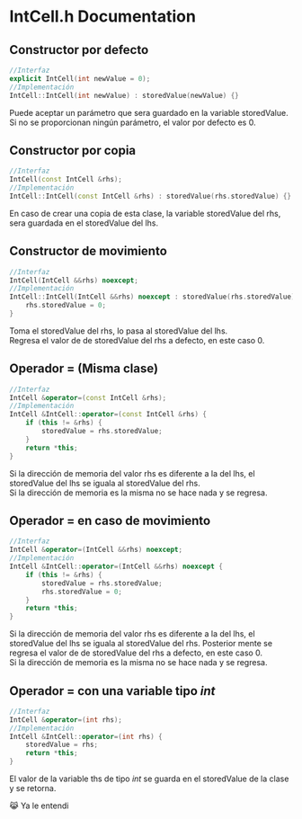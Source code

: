 # IntCell.h Documentation

## Constructor por defecto
```c++
//Interfaz
explicit IntCell(int newValue = 0);
//Implementación
IntCell::IntCell(int newValue) : storedValue(newValue) {}
```
Puede aceptar un parámetro que sera guardado en la variable storedValue.<br>
Si no se proporcionan ningún parámetro, el valor por defecto es 0.<br>

## Constructor por copia
```c++
//Interfaz
IntCell(const IntCell &rhs);
//Implementación
IntCell::IntCell(const IntCell &rhs) : storedValue(rhs.storedValue) {}
```
En caso de crear una copia de esta clase, la variable storedValue del rhs, sera guardada en el storedValue del lhs.<br>

## Constructor de movimiento
```c++
//Interfaz
IntCell(IntCell &&rhs) noexcept;
//Implementación
IntCell::IntCell(IntCell &&rhs) noexcept : storedValue(rhs.storedValue) {
    rhs.storedValue = 0;
}
```
Toma el storedValue del rhs, lo pasa al storedValue del lhs.<br>
Regresa el valor de de storedValue del rhs a defecto, en este caso 0.<br>

## Operador = (Misma clase)
```c++
//Interfaz
IntCell &operator=(const IntCell &rhs);
//Implementación
IntCell &IntCell::operator=(const IntCell &rhs) {
    if (this != &rhs) {
        storedValue = rhs.storedValue;
    }
    return *this;
}
```
Si la dirección de memoria del valor rhs es diferente a la del lhs, el storedValue del lhs se iguala al storedValue del rhs.<br>
Si la dirección de memoria es la misma no se hace nada y se regresa.


## Operador = en caso de movimiento
```c++
//Interfaz
IntCell &operator=(IntCell &&rhs) noexcept;
//Implementación
IntCell &IntCell::operator=(IntCell &&rhs) noexcept {
    if (this != &rhs) {
        storedValue = rhs.storedValue;
        rhs.storedValue = 0;
    }
    return *this;
}
```

Si la dirección de memoria del valor rhs es diferente a la del lhs, el storedValue del lhs se iguala al storedValue del rhs. Posterior mente se regresa el valor de de storedValue del rhs a defecto, en este caso 0. <br>
Si la dirección de memoria es la misma no se hace nada y se regresa.

## Operador = con una variable tipo *int*
```c++
//Interfaz
IntCell &operator=(int rhs);
//Implementación
IntCell &IntCell::operator=(int rhs) {
    storedValue = rhs;
    return *this;
}
```
El valor de la variable ths de tipo *int* se guarda en el storedValue de la clase y se retorna.<br>

😹 Ya le entendi
